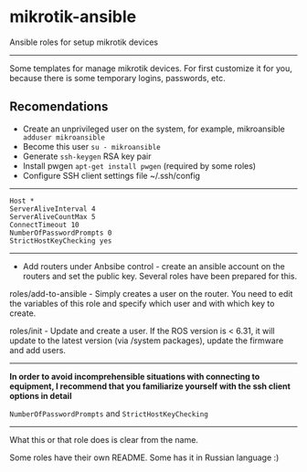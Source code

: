 # mikrotik-ansible
Ansible roles for setup mikrotik devices

----------
Some templates for manage mikrotik devices. For first customize it for you, because there is some temporary logins, passwords, etc.


**Recomendations**
----------
- Create an unprivileged user on the system, for example, mikroansible ` adduser mikroansible`
- Become this user `su - mikroansible`
- Generate `ssh-keygen` RSA key pair
- Install pwgen `apt-get install pwgen` (required by some roles)
- Configure SSH client settings file ~/.ssh/config

----------    
    Host * 
    ServerAliveInterval 4
    ServerAliveCountMax 5
    ConnectTimeout 10
    NumberOfPasswordPrompts 0
    StrictHostKeyChecking yes

----------
- Add routers under Anbsibe control - create an ansible account on the routers and set the public key. Several roles have been prepared for this.

roles/add-to-ansible - Simply creates a user on the router. You need to edit the variables of this role and specify which user and with which key to create.

roles/init - Update and create a user. If the ROS version is < 6.31, it will update to the latest version (via /system packages), update the firmware and add users.

----------
**In order to avoid incomprehensible situations with connecting to equipment, I recommend that you familiarize yourself with the ssh client options in detail**

`NumberOfPasswordPrompts` and `StrictHostKeyChecking`

----------
What this or that role does is clear from the name.

Some roles have their own README. Some has it in Russian language :)


